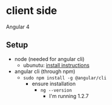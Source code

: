 # client side

Angular 4

## Setup

- node (needed for angular cli)
    - ubunutu: [install instructions](https://nodesource.com/blog/installing-node-js-tutorial-ubuntu/)
- angular cli (through npm)
    - `sudo npm install -g @angular/cli`
        - ensure installation
            - `ng --version`
                - I'm running 1.2.7

